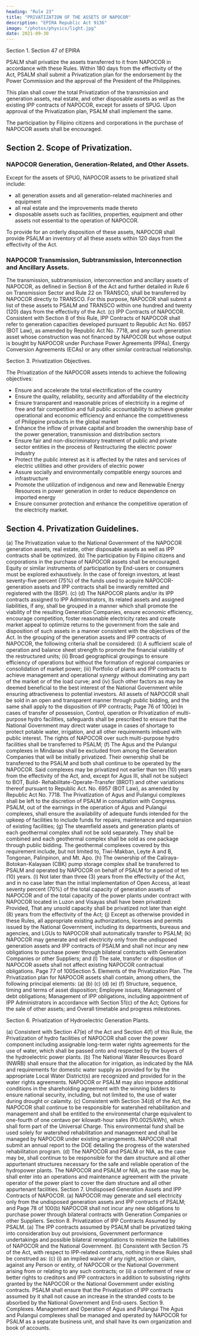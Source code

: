 ```yaml
---
heading: "Rule 23"
title: "PRIVATIZATION OF THE ASSETS OF NAPOCOR"
description: "EPIRA Republic Act 9136"
image: "/photos/physics/light.jpg"
date: 2021-09-30
---
```



Section 1. Section 47 of EPIRA

PSALM shall privatize the assets transferred to it from NAPOCOR in accordance with these Rules. Within 180 days from the effectivity of the Act, PSALM shall submit a Privatization plan for the endorsement by the Power Commission
and the approval of the President of the Philippines. 

This plan shall cover the total Privatization of the transmission and generation assets, real estate,
and other disposable assets as well as the existing IPP contracts of NAPOCOR,
except for assets of SPUG. Upon approval of the Privatization plan, PSALM
shall implement the same.

The participation by Filipino citizens and corporations in the purchase of NAPOCOR assets shall be encouraged.

## Section 2. Scope of Privatization.

### NAPOCOR Generation, Generation-Related, and Other Assets.

Except for the assets of SPUG, NAPOCOR assets to be privatized shall include:
- all generation assets and all generation-related machineries and equipment
- all real estate and the improvements made thereto
- disposable assets such as facilities, properties, equipment and other assets not essential to the operation of NAPOCOR.

To provide for an orderly disposition of these assets, NAPOCOR shall provide PSALM an inventory of all these assets within 120 days from the effectivity of the Act.

### NAPOCOR Transmission, Subtransmission, Interconnection and Ancillary Assets.

The transmission, subtransmission, interconnection and ancillary
assets of NAPOCOR, as defined in Section 8 of the Act and further detailed
in Rule 6 on Transmission Sector and Rule 22 on TRANSCO, shall be
transferred by NAPOCOR directly to TRANSCO. For this purpose, NAPOCOR shall
submit a list of these assets to PSALM and TRANSCO within one
hundred and twenty (120) days from the effectivity of the Act.
(c)
IPP Contracts of NAPOCOR.
Consistent with Section 8 of this Rule, IPP Contracts of NAPOCOR shall
refer to generation capacities developed pursuant to Republic Act No.
6957 (BOT Law), as amended by Republic Act No. 7718, and any such
generation asset whose construction was not financed by NAPOCOR but
whose output is bought by NAPOCOR under Purchase Power Agreements
(PPAs), Energy Conversion Agreements (ECAs) or any other similar
contractual relationship.

Section 3. Privatization Objectives.

The Privatization of the NAPOCOR assets intends to achieve the following objectives:

- Ensure and accelerate the total electrification of the country
- Ensure the quality, reliability, security and affordability of the electricity
- Ensure transparent and reasonable prices of electricity in a regime of free and fair competition and full public accountability to achieve greater operational and economic efficiency and enhance the competitiveness of Philippine products in the global market
- Enhance the inflow of private capital and broaden the ownership base of the power generation, transmission and distribution sectors
- Ensure fair and non-discriminatory treatment of public and private sector entities in the process of Restructuring the electric power industry
- Protect the public interest as it is affected by the rates and services of electric utilities and other providers of electric power
- Assure socially and environmentally compatible energy sources and infrastructure
- Promote the utilization of indigenous and new and Renewable Energy Resources in power generation in order to reduce dependence on imported energy
- Ensure consumer protection and enhance
the competitive
operation of the electricity market.


## Section 4. Privatization Guidelines.

(a) The Privatization value to the National Government of the NAPOCOR
generation assets, real estate, other disposable assets as well as IPP
contracts shall be optimized.
(b) The participation by Filipino citizens and corporations in the purchase
of NAPOCOR assets shall be encouraged. Equity or similar instruments of
participation by End-users or consumers must be explored
exhaustively.
In the case of foreign investors, at least seventy-five percent (75%) of
the funds used to acquire NAPOCOR-generation assets and IPP contracts
shall be inwardly remitted and registered with the (BSP).
(c)
(d)
The NAPOCOR plants and/or its IPP contracts assigned to IPP
Administrators, its related assets and assigned liabilities, if any, shall
be grouped in a manner which shall promote the viability of the
resulting Generation Companies, ensure economic efficiency,
encourage competition, foster reasonable electricity rates and create
market appeal to optimize returns to the government from the sale
and disposition of such assets in a manner consistent with the
objectives of the Act. In the grouping of the generation assets and IPP
contracts of NAPOCOR, the following criteria shall be considered:
(i) A sufficient scale of operation and balance sheet strength to
promote the financial viability of the restructured units;
(ii) Broad geographical groupings to ensure efficiency of operations
but without the formation of regional companies or
consolidation of market power;
(iii) Portfolio of plants and IPP contracts to achieve management
and operational synergy without dominating any part of the
market or of the load curve; and
(iv) Such other factors as may be deemed beneficial to the best
interest of the National Government while ensuring
attractiveness to potential investors.
All assets of NAPOCOR shall be sold in an open and transparent manner
through public bidding, and the same shall apply to the disposition of
IPP contracts;
Page 76 of 100(e) In cases of transfer of possession, Control, operation or Privatization
of multi-purpose hydro facilities, safeguards shall be prescribed to
ensure that the National Government may direct water usage in cases
of shortage to protect potable water, irrigation, and all other
requirements imbued with public interest. The rights of NAPOCOR over
such multi-purpose hydro facilities shall be transferred to PSALM;
(f) The Agus and the Pulangui complexes in Mindanao shall be excluded
from among the Generation Companies that will be initially privatized.
Their ownership shall be transferred to the PSALM and both shall
continue to be operated by the NAPOCOR.
Said complexes may be
privatized not earlier than ten (10) years from the effectivity of the Act,
and, except for Agus III, shall not be subject to BOT, Build-
Rehabilitate-Operate-Transfer (BROT) and other variations thereof
pursuant to Republic Act. No. 6957 (BOT Law), as amended by
Republic Act No. 7718. The Privatization of Agus and Pulangui
complexes shall be left to the discretion of PSALM in consultation with
Congress. PSALM, out of the earnings in the operation of Agus and
Pulangui complexes, shall ensure the availability of adequate funds
intended for the upkeep of facilities to include funds for repairs,
maintenance and expansion of existing facilities;
(g) The steamfield assets and generation plants of each geothermal
complex shall not be sold separately. They shall be combined and
each geothermal complex shall be sold as one package through public
bidding. The geothermal complexes covered by this requirement
include, but not limited to, Tiwi-Makban, Leyte A and B, Tongonan,
Palinpinon, and Mt. Apo.
(h) The ownership of the Caliraya-Botokan-Kalayaan (CBK) pump storage
complex shall be transferred to PSALM and operated by NAPOCOR on behalf
of PSALM for a period of ten (10) years.
(i) Not later than three (3) years from the effectivity of the Act, and in no
case later than the initial implementation of Open Access, at least
seventy percent (70%) of the total capacity of generation assets of NAPOCOR
and of the total capacity of the power plants under contract with NAPOCOR
located in Luzon and Visayas shall have been privatized: Provided,
That any unsold capacity shall be privatized not later than eight (8)
years from the effectivity of the Act;
(j) Except as otherwise provided in these Rules, all appropriate existing
authorizations, licenses and permits issued by the National
Government, including its departments, bureaus and agencies, and
LGUs to NAPOCOR shall automatically transfer to PSALM;
(k) NAPOCOR may generate and sell electricity only from the undisposed
generation assets and IPP contracts of PSALM and shall not incur any
new obligations to purchase power through bilateral contracts with
Generation Companies or other Suppliers; and
(l) The sale, transfer or disposition of NAPOCOR assets shall not affect existing
NAPOCOR contractual obligations.
Page 77 of 100Section 5.
Elements of the Privatization Plan.
The Privatization plan for NAPOCOR assets shall contain, among others, the
following principal elements:
(a)
(b)
(c)
(d)
(e)
(f)
Structure, sequence, timing and terms of asset disposition;
Employee issues;
Management of debt obligations;
Management of IPP obligations, including appointment of IPP
Administrators in accordance with Section 51(c) of the Act;
Options for the sale of other assets; and
Overall timetable and progress milestones.

Section 6.
Privatization of Hydroelectric Generation Plants.

(a) Consistent with Section 47(e) of the Act and Section 4(f) of this Rule,
the Privatization of hydro facilities of NAPOCOR shall cover the power
component including assignable long-term water rights agreements
for the use of water, which shall be passed onto and respected by the
buyers of the hydroelectric power plants.
(b) The National Water Resources Board (NWRB) shall ensure that the
allocation for irrigation, as indicated by the NIA and requirements for
domestic water supply as provided for by the appropriate Local Water
District(s) are recognized and provided for in the water rights
agreements. NAPOCOR or PSALM may also impose additional conditions in
the shareholding agreement with the winning bidders to ensure
national security, including, but not limited to, the use of water
during drought or calamity.
(c) Consistent with Section 34(d) of the Act, the NAPOCOR shall continue to be
responsible for watershed rehabilitation and management and shall
be entitled to the environmental charge equivalent to one-fourth of
one centavo per kilowatt-hour sales (P0.0025/kWh), which shall form
part of the Universal Charge. This environmental fund shall be used
solely for watershed rehabilitation and management and shall be
managed by NAPOCOR under existing arrangements. NAPOCOR shall submit an
annual report to the DOE detailing the progress of the watershed
rehabilitation program.
(d) The NAPOCOR and PSALM or NIA, as the case may be, shall continue to be
responsible for the dam structure and all other appurtenant
structures necessary for the safe and reliable operation of the
hydropower plants. The NAPOCOR and PSALM or NIA, as the case may be,
shall enter into an operations and maintenance agreement with the
private operator of the power plant to cover the dam structure and all
other appurtenant facilities.
Section 7. Undisposed Generation Assets and IPP Contracts of NAPOCOR.
(a)
NAPOCOR may generate and sell electricity only from the undisposed
generation assets and IPP contracts of PSALM; and
Page 78 of 100(b)
NAPOCOR shall not incur any new obligations to purchase power through
bilateral contracts with Generation Companies or other Suppliers.
Section 8.
Privatization of IPP Contracts Assumed by PSALM.
(a) The IPP contracts assumed by PSALM shall be privatized taking into
consideration buy out provisions, Government performance
undertakings and possible bilateral renegotiations to minimize the
liabilities of NAPOCOR and the National Government.
(b) Consistent with Section 75 of the Act, with respect to IPP-related
contracts, nothing in these Rules shall be construed as:
(c)
(i) an implied waiver of any right, action or claim, against any
Person or entity, of NAPOCOR or the National Government arising
from or relating to any such contracts; or
(ii) a conferment of new or better rights to creditors and IPP
contractors in addition to subsisting rights granted by the NAPOCOR
or the National Government under existing contracts.
PSALM shall ensure that the Privatization of IPP contracts assumed
by it shall not cause an increase in the stranded costs to be absorbed
by the National Government and End-users.
Section 9.
Complexes.
Management
and
Operation
of
Agus
and
Pulangui
The Agus and Pulangui complexes shall be managed and operated by NAPOCOR
for PSALM as a separate business unit, and shall have its own organization
and book of accounts.

